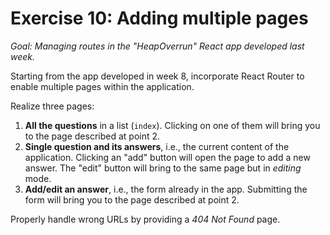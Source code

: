# Exercise 10: Adding multiple pages

_Goal: Managing routes in the "HeapOverrun" React app developed last week._

Starting from the app developed in week 8, incorporate React Router to enable multiple pages within the application.

Realize three pages:
1. **All the questions** in a list (`index`). Clicking on one of them will bring you to the page described at point 2.
2. **Single question and its answers**, i.e., the current content of the application. Clicking an "add" button will open the page to add a new answer. The "edit" button will bring to the same page but in _editing_ mode.
3. **Add/edit an answer**, i.e., the form already in the app. Submitting the form will bring you to the page described at point 2.

Properly handle wrong URLs by providing a _404 Not Found_ page.
